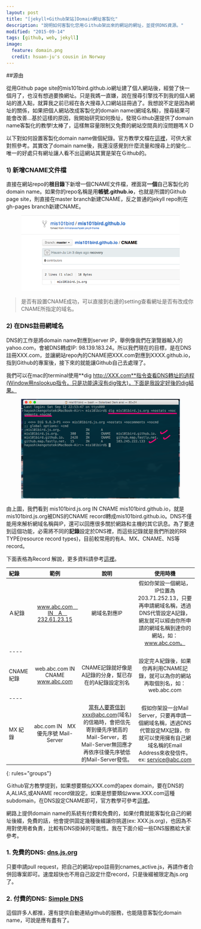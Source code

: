 ```yaml
---
layout: post
title: "[jekyll+Github架站]Domain網址客製化"
description: "說明如何客製化您用Ｇithub架出來的網站的網址，並提供DNS資源。"
modified: "2015-09-14"
tags: [github, web, jekyll]
image:
  feature: domain.png
  credit: hsuan-ju's cousin in Norway
---
```


##源由

從用Github page site的mis101bird.github.io網址建了個人網站後，經營了快一個月了，也沒有想過要換網址。只是我媽一直嫌，說在搜尋引擎找不到我的個人網站的進入點，就算我之前已經在各大搜尋入口網站註冊過了。我想說不定是因為網址的關係，如果把個人網站改成客製化的domain name(網域名稱)，搜尋結果可能會改善...基於這樣的原因，我開始研究如何換址，發現Ｇithub還提供了domain name客製化的教學!太棒了，這樣無容量限制又免費的網站空間真的沒問題嗎ＸＤ

以下對如何設置客製化domain name做個紀錄。官方教學文檔在<a href="https://help.github.com/articles/adding-a-cname-file-to-your-repository/">這裡</a>，可供大家對照參考。其實改了domain name後，我還沒感覺到什麼流量和搜尋上的變化...唯一的好處只有網址讓人看不出這網站其實是架在Ｇithub的。

### 1) 新增CNAME文件檔

直接在網站repo的**根目錄**下新增一個CNAME文件檔，裡面寫**一個**自己客製化的domain name。如果你的repo名稱是用**帳號.github.io**，也就是所謂的Github page site，則直接在master branch新建CNAME，反之普通的jekyll repo則在gh-pages branch新建CNAME。

<figure>
	<img src="/images/domain/02.png" alt="github CNAME">
	<figcaption></figcaption>
</figure>

> 是否有設置CNAME成功，可以直接到右邊的setting查看網址是否有改成你CNAME所指定的域名。

### 2) 在DNS註冊網域名

DNS的工作是將domain name對應到server IP，舉例像我們在瀏覽器輸入的yahoo.com，會被DNS轉成IP: 98.139.183.24。所以我們現在的目標，是在DNS註冊XXX.com，並讓網站repo內的CNAME把XXX.com對應到XXXX.github.io，指到Github的專案後，接下來的就能讓Github自己去處理了。

我們可以在mac的terminal使用**dig http://XXX.com**指令查看DNS轉址的過程(Ｗindow用nslookup指令，只是功能遠沒有dig強大)，下面是我設定好後的dig結果。

<figure>
	<img src="/images/domain/01.png" alt="dig url">
	<figcaption></figcaption>
</figure>

由上圖，我們看到 mis101bird.js.org  IN  CNAME  mis101bird.github.io，就是mis101bird.js.org被DNS的CNAME record轉成mis101bird.github.io。DNS不僅能用來解析網域名稱與IP，還可以回應很多關於網路和主機的其它訊息。為了要達到這個功能，必需將不同的**記錄**設定於DNS裡，而這些記錄就是我們所說的RR TYPE(resource record types)，目前較常用的有A、MX、CNAME、NS等record。

下面表格為Record 解說，更多資料請參考<a href="http://sbonny.blogspot.tw/2009/11/dns-resource-record.html?m=1">這裡</a>。

|  紀錄  |             範例                |  說明 | 使用時機 |
|:------|:-------------------------------:|:--------:|:--------:|
| Ａ紀錄 | www.abc.com　IN　A　232.61.23.15 | 網域名對應IP | 假如你架設一個網站，IP位置為203.71.252.13，只要再申請網域名稱，透過DNS代管設定A記錄，網友就可以經由你所申請的網域名稱到達你的網站，如：www.abc.com。 | 
|----
| CNAME紀錄 | web.abc.com IN CNAME　www.abc.com | CNAME記錄就好像是A記錄的分身，幫已存在的A紀錄設定別名 | 設定完Ａ紀錄後，如果你再利用CNAME記錄，就可以為你的網站再取個別名，如：web.abc.com | 
|----
|MX 紀錄| abc.com IN　MX 優先序號 Mail-Server| 當有人要寄信到xxx@abc.com(域名)的信箱時，會把信先寄到優先序號高的Mail-Server，若Mail-Server無回應才再依序往優先序號低的Mail-Server發信。|假如你架設一台Mail Server，只要再申請一個網域名稱，透過DNS代管設定MX記錄，你就可以使用擁有自己網域名稱的Email Address來收發信件。ex: service@abc.com | 
{: rules="groups"}

Ｇithub官方教學提到，如果想要類似XXX.com的apex domain，要在DNS的A,ALIAS,或ANAME record做設定。如果是想要類似www.XXX.com這種subdomain，在DNS設定CNAME即可，官方教學可參考<a href="https://help.github.com/articles/about-custom-domains-for-github-pages-sites/#apex-domains">這裡</a>。

網路上提供domain name的系統有付費和免費的，如果付費就能客製化自己的網址後綴，免費的話，他會提供固定幾種後綴讓你挑選(ex: XXX.js.org)，也因為不用對使用者負責，比較有DNS掛掉的可能性。我在下面介紹一些DNS服務給大家參考。

### 1. 免費的DNS: <a href="https://github.com/js-org/dns.js.org">dns.js.org</a>

只要申請pull request，把自己的網站repo註冊到cnames_active.js，再請作者合併回專案即可。速度超快也不用自己設定什麼record，只是後綴被限定為js.org了。

### 2. 付費的DNS: <a href="https://dnsimple.com/domains">Simple DNS</a>

這個許多人都推，還有提供自動連結github的服務，也能隨意客製化domain name，可說是應有盡有了。
